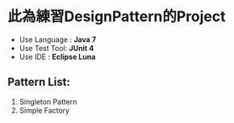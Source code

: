 此為練習DesignPattern的Project
===

- Use Language : __Java 7__
- Use Test Tool: __JUnit 4__
- Use IDE : __Eclipse Luna__

Pattern List:
---

1. Singleton Pattern
2. Simple Factory